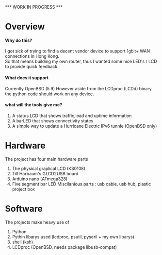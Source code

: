 *** WORK IN PROGRESS ***

# Overview
#### Why do this?  
I got sick of trying to find a decent vendor device to support 1gbit+ WAN connections in Hong Kong.     
So that means building my own router, thus I wanted some nice LED's / LCD to provide quick feedback.
#### What does it support
Currently OpenBSD (5.9) However aside from the LCDproc (LCDd) binary the python code should work on any device.
#### what will the tools give me?
1. A status LCD that shows traffic,load and uptime information
2. A barLED that shows connectivity states
3. A simple way to update a Hurricane Electric IPv6 tunnle (OpenBSD only)

# Hardware   
The project has four main hardware parts  

1. The physical graplical LCD (KS0108)
2. Till Harbaum's GLCD2USB board
3. Arduino nano (ATmega328)
4. Five segment bar LED
Miscilanious parts : usb cable, usb hub, plastic project box

# Software
The projects make heavy use of    

1. Python
2. Pythin libarys used (lcdproc, psutil, pyseril + my own libarys) 
2. shell (ksh)
3. LCDproc (OpenBSD, needs package libusb-compat)

